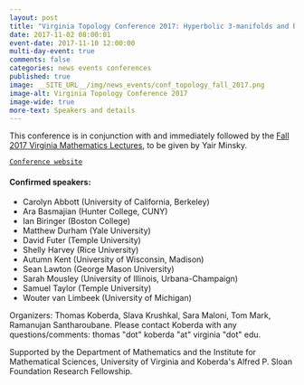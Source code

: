 ```yaml
---
layout: post
title: "Virginia Topology Conference 2017: Hyperbolic 3-manifolds and beyond"
date: 2017-11-02 08:00:01
event-date: 2017-11-10 12:00:00
multi-day-event: true
comments: false
categories: news events conferences
published: true
image: __SITE_URL__/img/news_events/conf_topology_fall_2017.png
image-alt: Virginia Topology Conference 2017
image-wide: true
more-text: Speakers and details
---
```


This conference is in conjunction with and immediately followed by the [Fall 2017 Virginia Mathematics Lectures]({{site.url}}/ims/lectures/yair-minsky/), to be given by Yair Minsky.

[`Conference website`](http://faculty.virginia.edu/Koberda/VTC2017.html)

<!--more-->

#### Confirmed speakers:

- Carolyn Abbott (University of California, Berkeley)
- Ara Basmajian (Hunter College, CUNY)
- Ian Biringer (Boston College)
- Matthew Durham (Yale University)
- David Futer (Temple University)
- Shelly Harvey (Rice University)
- Autumn Kent (University of Wisconsin, Madison)
- Sean Lawton (George Mason University)
- Sarah Mousley (University of Illinois, Urbana-Champaign)
- Samuel Taylor (Temple University)
- Wouter van Limbeek (University of Michigan)

Organizers: Thomas Koberda, Slava Krushkal, Sara Maloni, Tom Mark, Ramanujan Santharoubane. Please contact Koberda with any questions/comments: thomas "dot" koberda "at" virginia "dot" edu.

Supported by the Department of Mathematics and the Institute for Mathematical Sciences, University of Virginia and Koberda's Alfred P. Sloan Foundation Research Fellowship.
